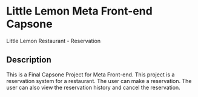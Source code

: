 # Little Lemon Meta Front-end Capsone
Little Lemon Restaurant - Reservation

## Description
This is a Final Capsone Project for Meta Front-end. This project is a reservation system for a restaurant. The user can make a reservation. The user can also view the reservation history and cancel the reservation.

